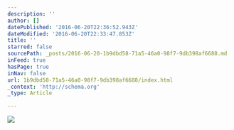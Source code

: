 ```yaml
---
description: ''
author: []
datePublished: '2016-06-20T22:36:52.943Z'
dateModified: '2016-06-20T22:33:47.853Z'
title: ''
starred: false
sourcePath: _posts/2016-06-20-1b9dbd58-71a5-46a0-98f7-9db398af6688.md
inFeed: true
hasPage: true
inNav: false
url: 1b9dbd58-71a5-46a0-98f7-9db398af6688/index.html
_context: 'http://schema.org'
_type: Article

---
```

![](https://the-grid-user-content.s3-us-west-2.amazonaws.com/c5d13b66-c665-4896-b221-b1872f49a66d.jpg)
